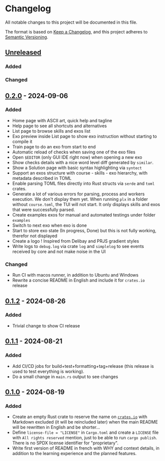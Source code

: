 # Changelog

All notable changes to this project will be documented in this file.

The format is based on [Keep a Changelog](https://keepachangelog.com/en/1.1.0/), and this project adheres to [Semantic Versioning](https://semver.org/spec/v2.0.0.html).

<!--
Boilerplate to copy paste and adapt at each release

Take this line and fix version with current ($CV)
## [Unreleased](https://github.com/plx-pdg/plx/compare/$CV...HEAD)

### Added
### Changed

## [$CV without v!](https://github.com/plx-pdg/plx/compare/$CV before...$CV now) - $DATE
-->

## [Unreleased](https://github.com/plx-pdg/plx/compare/v0.2.0...HEAD)

### Added
### Changed

## [0.2.0](https://github.com/plx-pdg/plx/compare/v0.1.2...v0.2.0) - 2024-09-06

### Added
- Home page with ASCII art, quick help and tagline
- Help page to see all shortcuts and alternatives
- List page to browse skills and exos list
- Exo preview inside List page to show exo instruction without starting to compile it
- Train page to do an exo from start to end
- Automatic reload of checks when saving one of the exo files
- Open `$EDITOR` (only GUI IDE right now) when opening a new exo
- Show checks details with a nice word level diff generated by `similar`.
- Show a Solution page with basic syntax highlighting via `syntect`
- Support an exos structure with course - skills - exo hierarchy, with metadata described in TOML
- Enable parsing TOML files directly into Rust structs via `serde` and `toml` crates.
- Generate a lot of various errors for parsing, process and workers execution. We don't display them yet. When running `plx` in a folder without `course.toml`, the TUI will not start. It only displays skills and exos that were successfully parsed.
- Create examples exos for manual and automated testings under folder `examples`
- Switch to next exo when exo is done
- Start to store exo state (In progress, Done) but this is not fully working, therefor not displayed
- Create a logo ! Inspired from Delibay and PRJS gradient styles
- Write logs to `debug.log` via crate `log` and `simplelog` to see events received by core and not make noise in the UI

### Changed
- Run CI with macos runner, in addition to Ubuntu and Windows
- Rewrite a concise README in English and include it for `crates.io` release

## [0.1.2](https://github.com/plx-pdg/plx/compare/v0.1.1...v0.1.2) - 2024-08-26

### Added
- Trivial change to show CI release

## [0.1.1](https://github.com/plx-pdg/plx/compare/v0.1.0..v0.1.1) - 2024-08-21

### Added
- Add CI/CD jobs for build+test+formatting+tag+release (this release is used to test everything is working).
- Do a small change in `main.rs` output to see changes

## [0.1.0](https://github.com/plx-pdg/plx/compare/ceae2aa..v0.1.0) - 2024-08-19

### Added
- Create an empty Rust crate to reserve the name on [`crates.io`](https://crates.io/crates/plx) with Markdown excluded (it will be reincluded later) when the main README will be rewritten in English and be shorter...
- Define `license-file = "LICENSE"`  in `Cargo.toml` and create a `LICENSE` file with `All rights reserved` mention, just to be able to run `cargo publish`. There is no SPDX license identifier for "proprietary".
- Write first version of README in french with WHY and context details, in addition to the learning experience and the planned features.
